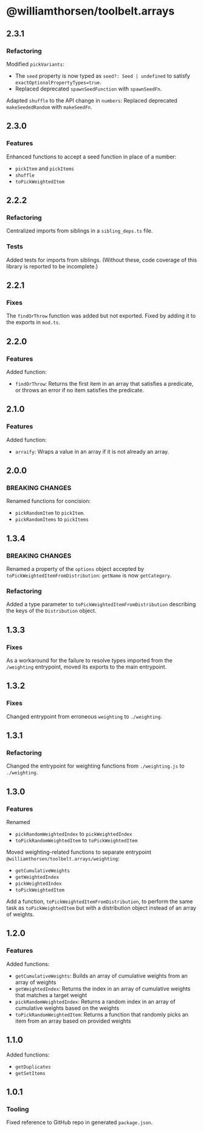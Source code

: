 # @williamthorsen/toolbelt.arrays

## 2.3.1

### Refactoring

Modified `pickVariants`:

- The `seed` property is now typed as `seed?: Seed | undefined` to satisfy `exactOptionalPropertyTypes=true`.
- Replaced deprecated `spawnSeedFunction` with `spawnSeedFn`.

Adapted `shuffle` to the API change in `numbers`: Replaced deprecated `makeSeededRandom` with `makeSeedFn`.

## 2.3.0

### Features

Enhanced functions to accept a seed function in place of a number:

- `pickItem` and `pickItems`
- `shuffle`
- `toPickWeightedItem`

## 2.2.2

### Refactoring

Centralized imports from siblings in a `sibling_deps.ts` file.

### Tests

Added tests for imports from siblings. (Without these, code coverage of this library is reported to be incomplete.)

## 2.2.1

### Fixes

The `findOrThrow` function was added but not exported. Fixed by adding it to the exports in `mod.ts`.

## 2.2.0

### Features

Added function:

- `findOrThrow`: Returns the first item in an array that satisfies a predicate, or throws an error if no item satisfies
  the predicate.

## 2.1.0

### Features

Added function:

- `arraify`: Wraps a value in an array if it is not already an array.

## 2.0.0

### BREAKING CHANGES

Renamed functions for concision:

- `pickRandomItem` to `pickItem`.
- `pickRandomItems` to `pickItems`

## 1.3.4

### BREAKING CHANGES

Renamed a property of the `options` object accepted by `toPickWeightedItemFromDistribution`: `getName` is now
`getCategory`.

### Refactoring

Added a type parameter to `toPickWeightedItemFromDistribution` describing the keys of the `Distribution` object.

## 1.3.3

### Fixes

As a workaround for the failure to resolve types imported from the `/weighting` entrypoint, moved its exports to the
main entrypoint.

## 1.3.2

### Fixes

Changed entrypoint from erroneous `weighting` to `./weighting`.

## 1.3.1

### Refactoring

Changed the entrypoint for weighting functions from `./weighting.js` to `./weighting`.

## 1.3.0

### Features

Renamed

- `pickRandomWeightedIndex` to `pickWeightedIndex`
- `toPickRandomWeightedItem` to `toPickWeightedItem`

Moved weighting-related functions to separate entrypoint `@williamthorsen/toolbelt.arrays/weighting`:

- `getCumulativeWeights`
- `getWeightedIndex`
- `pickWeightedIndex`
- `toPickWeightedItem`

Add a function, `toPickWeightedItemFromDistribution`, to perform the same task as `toPickWeightedItem` but with a
distribution object instead of an array of weights.

## 1.2.0

### Features

Added functions:

- `getCumulativeWeights`: Builds an array of cumulative weights from an array of weights
- `getWeightedIndex`: Returns the index in an array of cumulative weights that matches a target weight
- `pickRandomWeightedIndex`: Returns a random index in an array of cumulative weights based on the weights
- `toPickRandomWeightedItem`: Returns a function that randomly picks an item from an array based on provided weights

## 1.1.0

Added functions:

- `getDuplicates`
- `getSetItems`

## 1.0.1

### Tooling

Fixed reference to GitHub repo in generated `package.json`.
